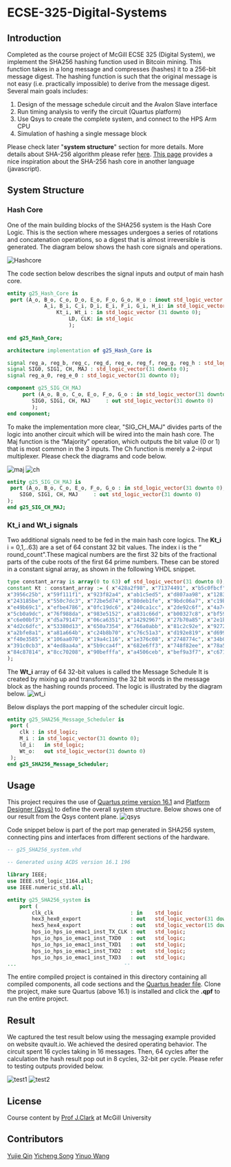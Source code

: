 # ECSE-325-Digital-Systems
## Introduction

Completed as the course project of McGill ECSE 325 (Digital System), we
implement the SHA256 hashing function used in Bitcoin mining. This function
takes in a long message and compresses (hashes) it to a 256-bit message digest.
The hashing function is such that the original message is not easy (i.e. practically
impossible) to derive from the message digest. Several main goals includes:

1. Design of the message schedule circuit and the Avalon Slave interface
2. Run timing analysis to verify the circuit (Quartus platform)
3. Use Qsys to create the complete system, and
connect to the HPS Arm CPU
4. Simulation of hashing a single message block

Please check later "**system structure**" section for more details. More details about SHA-256 algorithm please refer [here](https://nvlpubs.nist.gov/nistpubs/FIPS/NIST.FIPS.180-4.pdf). [This page](https://medium.com/biffures/part-5-hashing-with-sha-256-4c2afc191c40) provides a nice inspiration about the SHA-256 hash core in another language (javascript).


## System Structure

### Hash Core
One of the main building blocks of the SHA256 system is the Hash Core Logic. This is the section where messages undergoes a series of rotations and concatenation operations, so a digest that is almost irreversible is generated. The diagram below shows the hash core signals and operations.


![Hashcore](https://github.com/AntoineWY/ECSE-325-Digital-Systems/blob/main/diagrams/hashcore%20-%20main.PNG)

The code section below describes the signal inputs and output of main hash core.

```vhdl
entity g25_Hash_Core is
 port (A_o, B_o, C_o, D_o, E_o, F_o, G_o, H_o : inout std_logic_vector (31 downto 0); 
			A_i, B_i, C_i, D_i, E_i, F_i, G_i, H_i: in std_logic_vector (31 downto 0);
				Kt_i, Wt_i : in std_logic_vector (31 downto 0);
					LD, CLK: in std_logic
					);
					
end g25_Hash_Core;

architecture implementation of g25_Hash_Core is

signal reg_a, reg_b, reg_c, reg_d, reg_e, reg_f, reg_g, reg_h : std_logic_vector(31 downto 0);
signal SIG0, SIG1, CH, MAJ : std_logic_vector(31 downto 0);
signal reg_a_0, reg_e_0 : std_logic_vector(31 downto 0);

component g25_SIG_CH_MAJ
	 port (A_o, B_o, C_o, E_o, F_o, G_o : in std_logic_vector(31 downto 0);
		SIG0, SIG1, CH, MAJ	    : out std_logic_vector(31 downto 0)
		);
end component;
```

To make the implementation more clear, "SIG_CH_MAJ" divides parts of the logic into another circuit which will be wired into the main hash core. The Maj function is the “Majority” operation, which outputs the bit value (0 or 1) that
is most common in the 3 inputs.
The Ch function is merely a 2-input multiplexer. Please check the diagrams and code below.

![maj](https://github.com/AntoineWY/ECSE-325-Digital-Systems/blob/main/diagrams/hashcore%20-%20maj.PNG)
![ch](https://github.com/AntoineWY/ECSE-325-Digital-Systems/blob/main/diagrams/hashcore%20-%20CH.PNG)

```vhdl
entity g25_SIG_CH_MAJ is
 port (A_o, B_o, C_o, E_o, F_o, G_o : in std_logic_vector(31 downto 0);
	SIG0, SIG1, CH, MAJ	    : out std_logic_vector(31 downto 0)
);
end g25_SIG_CH_MAJ;

```

### Kt_i and Wt_i signals
Two additional signals need to be fed in the main hash core logics. The
**Kt_i** i = 0,1,..63) are a set of 64 constant 32 bit values. The index i is
 the “ round_count".These magical numbers are the first 32 bits of the fractional parts of the
cube roots of the first 64 prime numbers.
These can be stored in a constant signal array, as shown in the following
VHDL snippet.
```vhdl
type constant_array is array(0 to 63) of std_logic_vector(31 downto 0);
constant Kt : constant_array := ( x"428a2f98", x"71374491", x"b5c0fbcf", x"e9b5dba5",
x"3956c25b", x"59f111f1", x"923f82a4", x"ab1c5ed5", x"d807aa98", x"12835b01",
x"243185be", x"550c7dc3", x"72be5d74", x"80deb1fe", x"9bdc06a7", x"c19bf174",
x"e49b69c1", x"efbe4786", x"0fc19dc6", x"240ca1cc", x"2de92c6f", x"4a7484aa",
x"5cb0a9dc", x"76f988da", x"983e5152", x"a831c66d", x"b00327c8", x"bf597fc7",
x"c6e00bf3", x"d5a79147", x"06ca6351", x"14292967", x"27b70a85", x"2e1b2138",
x"4d2c6dfc", x"53380d13", x"650a7354", x"766a0abb", x"81c2c92e", x"92722c85",
x"a2bfe8a1", x"a81a664b", x"c24b8b70", x"c76c51a3", x"d192e819", x"d6990624",
x"f40e3585", x"106aa070", x"19a4c116", x"1e376c08", x"2748774c", x"34b0bcb5",
x"391c0cb3", x"4ed8aa4a", x"5b9cca4f", x"682e6ff3", x"748f82ee", x"78a5636f",
x"84c87814", x"8cc70208", x"90befffa", x"a4506ceb", x"bef9a3f7", x"c67178f2"
);

```

The
**Wt_i** array of 64 32-bit values is called the Message Schedule
It is created by mixing up and transforming the 32
bit words in the message
block as the hashing rounds proceed. The logic is illustrated by the diagram below.
![wt_i](https://github.com/AntoineWY/ECSE-325-Digital-Systems/blob/main/diagrams/wt-i.PNG)

Below displays the port mapping of the scheduler circuit logic.

```vhdl
entity g25_SHA256_Message_Scheduler is
 port (
	clk : in std_logic;
	M_i : in std_logic_vector(31 downto 0);
	ld_i:	in std_logic;
	Wt_o:	out std_logic_vector(31 downto 0)
 );
end g25_SHA256_Message_Scheduler;
```


## Usage
This project requires the use of [Quartus prime version 16.1](https://fpgasoftware.intel.com/16.1/?edition=lite) and 
[Platform Designer (Qsys)](https://www.intel.com/content/www/us/en/programmable/support/support-resources/design-software/qsys.html) to define the overall system structure. Below shows one of our result from the Qsys content plane.
![qsys](https://github.com/AntoineWY/ECSE-325-Digital-Systems/blob/main/diagrams/42_3.png)

Code snippet below is part of the port map generated in SHA256 system, connecting pins and interfaces from different sections of the hardware.


```vhdl
-- g25_SHA256_system.vhd

-- Generated using ACDS version 16.1 196

library IEEE;
use IEEE.std_logic_1164.all;
use IEEE.numeric_std.all;

entity g25_SHA256_system is
	port (
		clk_clk                         : in    std_logic                     := '0';             --       clk.clk
		hex3_hex0_export                : out   std_logic_vector(31 downto 0);                    -- hex3_hex0.export
		hex5_hex4_export                : out   std_logic_vector(15 downto 0);                    -- hex5_hex4.export
		hps_io_hps_io_emac1_inst_TX_CLK : out   std_logic;                                        --    hps_io.hps_io_emac1_inst_TX_CLK
		hps_io_hps_io_emac1_inst_TXD0   : out   std_logic;                                        --          .hps_io_emac1_inst_TXD0
		hps_io_hps_io_emac1_inst_TXD1   : out   std_logic;                                        --          .hps_io_emac1_inst_TXD1
		hps_io_hps_io_emac1_inst_TXD2   : out   std_logic;                                        --          .hps_io_emac1_inst_TXD2
		hps_io_hps_io_emac1_inst_TXD3   : out   std_logic;     
...                                   --          

```

The entire compiled project is contained in this directory containing all compiled components, all code sections and the [Quartus header file](https://github.com/AntoineWY/ECSE-325-Digital-Systems/blob/main/g25_SHA256_system.qpf). Clone the project, make sure Quartus (above 16.1) is installed and click the **.qpf** to run the entire project.

## Result
We captured the test result below using the messaging example provided on website qvault.io.
We achieved the desired operating behavior. The circuit spent 16 cycles taking in 16 messages.
Then, 64 cycles after the calculation the hash result pop out in 8 cycles, 32-bit per cycle. Please refer to testing outputs provided below.

![test1](https://github.com/AntoineWY/ECSE-325-Digital-Systems/blob/main/diagrams/test_output_data.png)
![test2](https://github.com/AntoineWY/ECSE-325-Digital-Systems/blob/main/diagrams/test_output_data_2.png)

## License
Course content by [Prof J.Clark](http://www.cim.mcgill.ca/~clark/) at McGill University  

## Contributors
[Yujie Qin](yujie.qin@mail.mcgill.ca)
[Yicheng Song](yicheng.song@mail.mcgill.ca)
[Yinuo Wang](yinuo.wang@mail.mcgill.ca)

